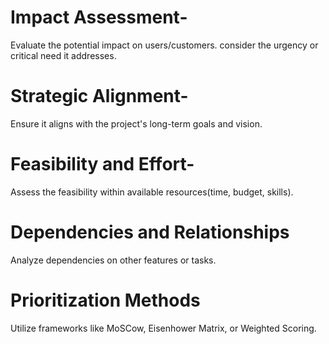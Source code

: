 # Impact Assessment- 
Evaluate the potential impact on users/customers.
consider the urgency or critical need it addresses.

# Strategic Alignment-
Ensure it aligns with the project's long-term goals and vision.

# Feasibility and Effort-
Assess the feasibility within available resources(time, budget, skills).

# Dependencies and Relationships
Analyze dependencies on other features or tasks.

# Prioritization Methods
Utilize frameworks like MoSCow, Eisenhower Matrix, or Weighted Scoring.
